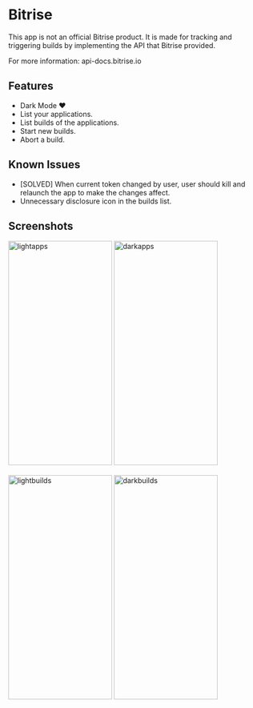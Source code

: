 # Bitrise

This app is not an official Bitrise product. It is made for tracking and triggering builds by implementing the API that Bitrise provided.

For more information: api-docs.bitrise.io

## Features

- Dark Mode ❤️
- List your applications.
- List builds of the applications.
- Start new builds.
- Abort a build.

## Known Issues

- [SOLVED] When current token changed by user, user should kill and relaunch the app to make the changes affect.
- Unnecessary disclosure icon in the builds list.

## Screenshots
<div id="apps">
<img src="https://user-images.githubusercontent.com/23004475/70062628-727b2580-15f7-11ea-9558-a473d9dbaa9a.png" alt="lightapps" width="207px" height="448px">
<img src="https://user-images.githubusercontent.com/23004475/70062650-7dce5100-15f7-11ea-8151-040f3f4d442c.png" alt="darkapps" width="207px" height="448px">
</div>
<br>
<div id="builds">
<img src="https://user-images.githubusercontent.com/23004475/70063549-07cae980-15f9-11ea-94d2-3dab3733cc7d.png" alt="lightbuilds" width="207px" height="448px">
<img src="https://user-images.githubusercontent.com/23004475/70063660-35b02e00-15f9-11ea-9a6d-155c207b8303.png" alt="darkbuilds" width="207px" height="448px">
</div>


